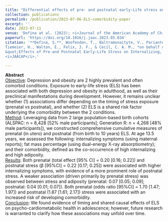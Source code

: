 ```yaml
---
title: "Differential effects of pre- and postnatal early-Life stress on internalizing, adiposity, and their comorbidity"
collection: publications
permalink: /publication/2023-07-06-ELS-comorbidity-paper
excerpt: ''
date: 2023-07-11
venue: 'Defina at al. (2023); <i>Journal of the American Academy of Child & Adolescent Psychiatry</i>'
paperurl: 'https://doi.org/10.1016/j.jaac.2023.05.034'
citation: '**Defina, S.**, Woofenden, T., Baltramonaityte, V., Pariante, C. M., Lekadir, K., Jaddoe, V. W., Serdarevic, F., 
Tiemeier, H., Walton, E., Felix, J. F., & Cecil, C. A. M., *on behalf of the EarlyCause Consortium. (2023). 
&quot;Effects of Pre-and Postnatal Early-Life Stress on Internalizing, Adiposity, and Their Comorbidity.&quot; 
<i>JAACAP</i>.'

---
```

**Abstract** \
<ins>Objective</ins>:
Depression and obesity are 2 highly prevalent and often comorbid conditions. Exposure to early-life stress (ELS) has 
been associated with both depression and obesity in adulthood, as well as their preclinical manifestations during 
development. However, it remains unclear whether (1) associations differ depending on the timing of stress exposure 
(prenatal vs postnatal), and whether (2) ELS is a shared risk factor underlying the comorbidity between the 2 conditions. \
<ins>Method</ins>:
Leveraging data from 2 large population-based birth cohorts (ALSPAC: n = 8,428 [52% male participants]; Generation R: 
n = 4,268 [48% male participants]), we constructed comprehensive cumulative measures of prenatal (in utero) and postnatal 
(from birth to 10 years) ELS. At age 13.5 years, we assessed the following: internalizing symptoms (using maternal reports); 
fat mass percentage (using dual-energy X-ray absorptiometry); and their comorbidity, defined as the co-occurrence of high 
internalizing and high adiposity. \
<ins>Results</ins>:
Both prenatal (total effect [95% CI] = 0.20 [0.16; 0.22]) and postnatal stress (β [95%CI] = 0.22 [0.17; 0.25]) were 
associated with higher internalizing symptoms, with evidence of a more prominent role of postnatal stress. A weaker 
association (driven primarily by prenatal stress) was observed between stress and adiposity (prenatal: 0.07 [0.05; 0.09]; 
postnatal: 0.04 [0.01; 0.07]). Both prenatal (odds ratio [95%CI] = 1.70 [1.47; 1.97]) and postnatal (1.87 [1.61; 2.17]) 
stress were associated with an increased risk of developing comorbidity. \
<ins>Conclusion</ins>:
We found evidence of timing and shared causal effects of ELS on psycho-cardiometabolic health in adolescence; however, 
future research is warranted to clarify how these associations may unfold over time.